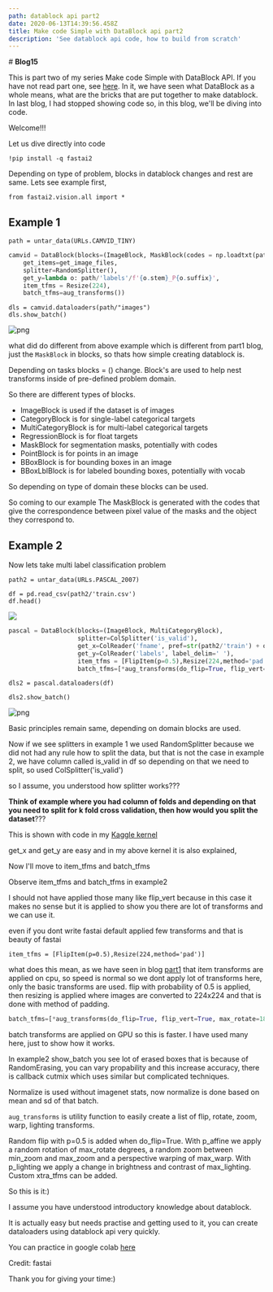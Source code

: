```yaml
---
path: datablock api part2
date: 2020-06-13T14:39:56.458Z
title: Make code Simple with DataBlock api part2
description: 'See datablock api code, how to build from scratch'
---
```

\# **Blog15**

This is part two of my series Make code Simple with DataBlock API. If you have not read part one, see [here](https://kirankamath.netlify.app/blog/fastais-datablock-api/). In it, we have seen what DataBlock as a whole means, what are the bricks that are put together to make datablock. In last blog, I had stopped showing code so, in this blog, we'll be diving into code.

Welcome!!!

Let us dive directly into code

```
!pip install -q fastai2
```

Depending on type of problem, blocks in datablock changes and rest are same. Lets see example first,

```
from fastai2.vision.all import *
```

## Example 1

```
path = untar_data(URLs.CAMVID_TINY)
```

```python
camvid = DataBlock(blocks=(ImageBlock, MaskBlock(codes = np.loadtxt(path/'codes.txt', dtype=str))),
    get_items=get_image_files,
    splitter=RandomSplitter(),
    get_y=lambda o: path/'labels'/f'{o.stem}_P{o.suffix}',
    item_tfms = Resize(224),
    batch_tfms=aug_transforms())
```

```
dls = camvid.dataloaders(path/"images")
dls.show_batch()
```

![png](/assets/blog15img1.png)

what did do different from above example which is different from part1 blog, 
just the `MaskBlock` in blocks, so thats how simple creating datablock is.

Depending on tasks blocks = () change. Block's are used to help nest transforms inside of pre-defined problem domain.

So there are different types of blocks.

* ImageBlock is used if the dataset is of images
* CategoryBlock is for single-label categorical targets
* MultiCategoryBlock is for multi-label categorical targets
* RegressionBlock is for float targets
* MaskBlock for segmentation masks, potentially with codes
* PointBlock is for points in an image
* BBoxBlock is for bounding boxes in an image
* BBoxLblBlock is for labeled bounding boxes, potentially with vocab

So depending on type of domain these blocks can be used.

So coming to our example The MaskBlock is generated with the codes that give the correspondence between pixel value of the masks and the object they correspond to.

## Example 2

Now lets take multi label classification problem

```
path2 = untar_data(URLs.PASCAL_2007)
```

```
df = pd.read_csv(path2/'train.csv')
df.head()
```

![](/assets/blog15img2.png)

```python
pascal = DataBlock(blocks=(ImageBlock, MultiCategoryBlock),
                   splitter=ColSplitter('is_valid'),
                   get_x=ColReader('fname', pref=str(path2/'train') + os.path.sep),
                   get_y=ColReader('labels', label_delim=' '),
                   item_tfms = [FlipItem(p=0.5),Resize(224,method='pad')],
                   batch_tfms=[*aug_transforms(do_flip=True, flip_vert=True, max_rotate=180.0, max_lighting=0.6,max_warp=0.1, p_affine=0.75, p_lighting=0.75,xtra_tfms=[RandomErasing(p=1.0,sh=0.1, min_aspect=0.2,max_count=2)]),Normalize])
```

```
dls2 = pascal.dataloaders(df)
```

```
dls2.show_batch()
```

![png](/assets/blog15img3.png)

Basic principles remain same, depending on domain blocks are used.

Now if we see splitters in example 1 we used RandomSplitter because we did not had any rule how to split the data, but that is not the case in example 2, we have column called is_valid in df so depending on that we need to split, so used ColSplitter('is_valid') 

so I assume, you understood how splitter works???

**Think of example where you had column of folds and depending on that you need to split for k fold cross validation, then how would you split the dataset**???

This is shown with code in my [Kaggle kernel](https://www.kaggle.com/kirankamat/fastai-multilabel-classification-using-kfold-cv)

get_x and get_y are easy and in my above kernel it is also explained, 

Now I'll move to item_tfms and batch_tfms

Observe item_tfms and batch_tfms in example2

I should not have applied those many like flip_vert because in this case it makes no sense but it is applied to show you there are lot of transforms and we can use it.

even if you dont write fastai default applied few transforms and that is beauty of fastai

```
item_tfms = [FlipItem(p=0.5),Resize(224,method='pad')]
```

what does this mean, as we have seen in blog [part1](https://kirankamath.netlify.app/blog/fastais-datablock-api/) that item transforms are applied on cpu, so speed is normal so we dont apply lot of transforms here, only the basic transforms are used. flip with probability of 0.5 is applied, then resizing is applied where images are converted to 224x224 and that is done with method of padding.

```python
batch_tfms=[*aug_transforms(do_flip=True, flip_vert=True, max_rotate=180.0, max_lighting=0.6,max_warp=0.1, p_affine=0.75, p_lighting=0.75,xtra_tfms=[RandomErasing(p=1.0,sh=0.1, min_aspect=0.2,max_count=2)]),Normalize])
```

batch transforms are applied on GPU so this is faster.
I have used many here, just to show how it works.

In example2 show_batch you see lot of erased boxes that is because of RandomErasing, you can vary propability and this increase accuracy, there is callback cutmix which uses similar but complicated techniques.

Normalize is used without imagenet stats, now normalize is done based on mean and sd of that batch.

`aug_transforms` is utility function to easily create a list of flip, rotate, zoom, warp, lighting transforms.

Random flip with p=0.5 is added when do_flip=True. With p_affine we apply a random rotation of max_rotate degrees, a random zoom between min_zoom and max_zoom and a perspective warping of max_warp. With p_lighting we apply a change in brightness and contrast of max_lighting. Custom xtra_tfms can be added.

So this is it:)

I assume you have understood introductory knowledge about datablock.

It is actually easy but needs practise and getting used to it, you can create dataloaders using datablock api very quickly.

You can practice in google colab [here](https://github.com/kirankamatmgm/Fastai-Data-Block-API/blob/master/Datablock.ipynb)

Credit: fastai

Thank you for giving your time:)
